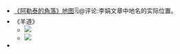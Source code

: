 - [《阿勒泰的角落》地图](https://www.douban.com/group/topic/176053342/?_i=1830407gbuxlsi)🗒@评论:李娟文章中地名的实际位置。
- 《羊道》
    - ![](https://firebasestorage.googleapis.com/v0/b/firescript-577a2.appspot.com/o/imgs%2Fapp%2Fxinyiheng%2FKRw1X4-lFE.png?alt=media&token=65fdbfa0-2028-42b5-bc33-7038602c7e62)
    - ![](https://firebasestorage.googleapis.com/v0/b/firescript-577a2.appspot.com/o/imgs%2Fapp%2Fxinyiheng%2F0nSJs4PGuW.png?alt=media&token=89078087-5382-4d6a-a27b-ca165c61e26c)
- 
